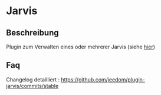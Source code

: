 Jarvis 
======

Beschreibung 
-----------

Plugin zum Verwalten eines oder mehrerer Jarvis (siehe
[hier](:https://github.com/alexylem/jarvis))

Faq 
---

Changelog detailliert :
<https://github.com/jeedom/plugin-jarvis/commits/stable>
